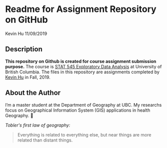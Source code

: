 Readme for Assignment Repository on GitHub
================
Kevin Hu
11/09/2019

## Description

**This repository on Github is created for course assignment submission
purpose.** The course is [STAT 545 Exploratory Data
Analysis](https://stat545.stat.ubc.ca/#about) at University of British
Columbia. The files in this repository are assignments completed by
[Kevin Hu](https://github.com/KevinHzq) in Fall, 2019.

## About the Author

I’m a master student at the Department of Geography at UBC. My researchs
focus on Geographical Information System (GIS) applications in health
Geography. :rocket:

*Tobler's first law of geography:*
>Everything is related to everything else, 
>but near things are more related than distant things.
